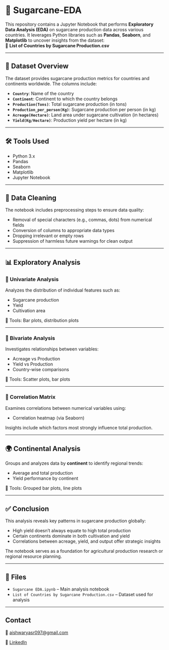 # 🌾 Sugarcane-EDA

This repository contains a Jupyter Notebook that performs **Exploratory Data Analysis (EDA)** on sugarcane production data across various countries. It leverages Python libraries such as **Pandas**, **Seaborn**, and **Matplotlib** to uncover insights from the dataset:  
📄 **List of Countries by Sugarcane Production.csv**

---

## 📁 Dataset Overview

The dataset provides sugarcane production metrics for countries and continents worldwide. The columns include:

- **`Country`**: Name of the country  
- **`Continent`**: Continent to which the country belongs  
- **`Production(Tons)`**: Total sugarcane production (in tons)  
- **`Production_per_person(Kg)`**: Sugarcane production per person (in kg)  
- **`Acreage(Hectare)`**: Land area under sugarcane cultivation (in hectares)  
- **`Yield(Kg/Hectare)`**: Production yield per hectare (in kg)

---

## 🛠️ Tools Used

- Python 3.x  
- Pandas  
- Seaborn  
- Matplotlib  
- Jupyter Notebook

---

## 🧹 Data Cleaning

The notebook includes preprocessing steps to ensure data quality:

- Removal of special characters (e.g., commas, dots) from numerical fields  
- Conversion of columns to appropriate data types  
- Dropping irrelevant or empty rows  
- Suppression of harmless future warnings for clean output

---

## 📊 Exploratory Analysis

### 🔸 Univariate Analysis

Analyzes the distribution of individual features such as:
- Sugarcane production
- Yield
- Cultivation area

📌 Tools: Bar plots, distribution plots

---

### 🔸 Bivariate Analysis

Investigates relationships between variables:
- Acreage vs Production  
- Yield vs Production  
- Country-wise comparisons

📌 Tools: Scatter plots, bar plots

---

### 🔸 Correlation Matrix

Examines correlations between numerical variables using:
- Correlation heatmap (via Seaborn)

Insights include which factors most strongly influence total production.

---

## 🌍 Continental Analysis

Groups and analyzes data by **continent** to identify regional trends:
- Average and total production
- Yield performance by continent

📌 Tools: Grouped bar plots, line plots

---

## ✅ Conclusion

This analysis reveals key patterns in sugarcane production globally:
- High yield doesn’t always equate to high total production  
- Certain continents dominate in both cultivation and yield  
- Correlations between acreage, yield, and output offer strategic insights

The notebook serves as a foundation for agricultural production research or regional resource planning.

---

## 📎 Files

- `Sugarcane EDA.ipynb` – Main analysis notebook  
- `List of Countries by Sugarcane Production.csv` – Dataset used for analysis

---

## Contact

 📧 aishwaryasr097@gmail.com
 
 🔗 [LinkedIn](https://www.linkedin.com/in/aishwarya-sr/)
 





